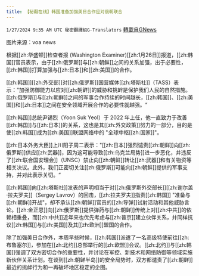```yaml
---
title: 【秘翻在线】韩国准备加强美日合作应对俄朝联合
---
```

`1/27/2024 9:35 AM UTC 秘密翻譯組G-Translators` [轉載自GNews](https://gnews.org/articles/2258183)

图片来源：voa news         

根据[[zh:华盛顿]]检查者报 (Washington Examiner)[[zh:1月26日]]报道，[[zh:韩国]]官员表示，由于[[zh:俄罗斯]]与[[zh:朝鲜]]之间的关系加强，出于必要性，[[zh:韩国]]打算加强与[[zh:日本]]和[[zh:美国]]的合作。

[[zh:韩国]][[zh:外交部]]对[[zh:俄罗斯]]国营媒体[[zh:塔斯社]]（TASS）表示："加强防御能力以应对[[zh:朝鲜]]的威胁和挑衅是保护我们人民的自然措施。[[zh:俄罗斯]]与[[zh:朝鲜]]之间的军事合作持续的时间越长，[[zh:韩国]]、[[zh:美国]]和[[zh:日本]]之间在安全领域开展合作的必要性就越强。“

[[zh:韩国]]总统尹锡烈（Yoon Suk Yeol）于 2022 年上任，他一直致力于改善[[zh:韩国]]与[[zh:日本]]的关系，这也是其[[zh:外交政策]]努力的一部分，目的是使[[zh:韩国]]成为[[zh:美国]]联盟网络中的 "全球中枢[[zh:国家]]"。

[[zh:日本外务大臣]]上川阳子周二表示："[[zh:日本]]强烈谴责[[zh:朝鲜]]向[[zh:俄罗斯]]供应[[zh:武器]]，因为这可能导致[[zh:乌克兰局势]]进一步恶化，并违反了[[zh:联合国安理会]]（UNSC）禁止向[[zh:朝鲜]]转让[[zh:武器]]和有关物资等相关决议。此外，我们正密切关注[[zh:俄罗斯]]可能向[[zh:朝鲜]]提供的军事支持，并对此表示关切。“

[[zh:韩国]]向[[zh:塔斯社]]发表的声明相当于对[[zh:俄罗斯外交部长]][[zh:谢尔盖·拉夫罗夫]]（Sergey Lavrov）的回击，[[zh:拉夫罗夫]]指责[[zh:韩国]] "准备与[[zh:朝鲜]]开战"，却不承认[[zh:朝鲜]]官员的[[zh:导弹]]试射活动和其他威胁言论。[[zh:金正恩]]向[[zh:俄罗斯]]提供弹药与[[zh:朝鲜]]传统上对[[zh:中共]]的依赖相重叠，而[[zh:中共]]近年来也优先考虑与[[zh:普京]]建立伙伴关系，并同样抗议[[zh:韩国]]与[[zh:美国]]及其[[zh:欧洲]]盟国的合作。

除了加强美日合作外，本周早些时候，[[zh:韩国]]派遣了一名高级特使前往[[zh:布鲁塞尔]]，参加在[[zh:北约]]总部举行的[[zh:欧盟]]会议。[[zh:北约]]与[[zh:韩国]]强调了双方密切合作的重要性，并讨论在军控、新技术和网络防御等领域实施新伙伴关系计划。在谈到[[zh:朝鲜半岛]]的安全局势时，双方都谴责了[[zh:朝鲜]]最近的挑衅行为和一再破坏地区稳定的企图。
